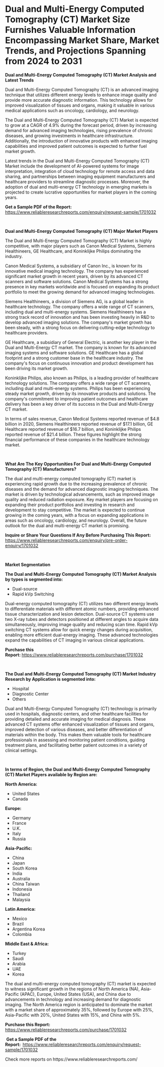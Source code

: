 <p><h1>Dual and Multi-Energy Computed Tomography (CT) Market Size Furnishes Valuable Information Encompassing Market Share, Market Trends, and Projections Spanning from 2024 to 2031</h1></p><p><strong>Dual and Multi-Energy Computed Tomography (CT) Market Analysis and Latest Trends</strong></p>
<p><p>Dual and Multi-Energy Computed Tomography (CT) is an advanced imaging technique that utilizes different energy levels to enhance image quality and provide more accurate diagnostic information. This technology allows for improved visualization of tissues and organs, making it valuable in various medical applications such as oncology, cardiology, and neurology.</p><p>The Dual and Multi-Energy Computed Tomography (CT) Market is expected to grow at a CAGR of 4.9% during the forecast period, driven by increasing demand for advanced imaging technologies, rising prevalence of chronic diseases, and growing investments in healthcare infrastructure. Additionally, the introduction of innovative products with enhanced imaging capabilities and improved patient outcomes is expected to further fuel market growth.</p><p>Latest trends in the Dual and Multi-Energy Computed Tomography (CT) Market include the development of AI-powered systems for image interpretation, integration of cloud technology for remote access and data sharing, and partnerships between imaging equipment manufacturers and healthcare providers to streamline diagnostic processes. Moreover, the adoption of dual and multi-energy CT technology in emerging markets is projected to create lucrative opportunities for market players in the coming years.</p></p>
<p><strong>Get a Sample PDF of the Report:&nbsp;</strong> <a href="https://www.reliableresearchreports.com/enquiry/request-sample/1701032">https://www.reliableresearchreports.com/enquiry/request-sample/1701032</a></p>
<p>&nbsp;</p>
<p><strong>Dual and Multi-Energy Computed Tomography (CT) Major Market Players</strong></p>
<p><p>The Dual and Multi-Energy Computed Tomography (CT) Market is highly competitive, with major players such as Canon Medical Systems, Siemens Healthineers, GE Healthcare, and Koninklijke Philips dominating the industry. </p><p>Canon Medical Systems, a subsidiary of Canon Inc., is known for its innovative medical imaging technology. The company has experienced significant market growth in recent years, driven by its advanced CT scanners and software solutions. Canon Medical Systems has a strong presence in key markets worldwide and is focused on expanding its product portfolio to meet the growing demand for advanced imaging technologies.</p><p>Siemens Healthineers, a division of Siemens AG, is a global leader in healthcare technology. The company offers a wide range of CT scanners, including dual and multi-energy systems. Siemens Healthineers has a strong track record of innovation and has been investing heavily in R&D to develop advanced imaging solutions. The company's market growth has been steady, with a strong focus on delivering cutting-edge technology to healthcare providers.</p><p>GE Healthcare, a subsidiary of General Electric, is another key player in the Dual and Multi-Energy CT market. The company is known for its advanced imaging systems and software solutions. GE Healthcare has a global footprint and a strong customer base in the healthcare industry. The company's focus on continuous innovation and product development has been driving its market growth.</p><p>Koninklijke Philips, also known as Philips, is a leading provider of healthcare technology solutions. The company offers a wide range of CT scanners, including dual and multi-energy systems. Philips has been experiencing steady market growth, driven by its innovative products and solutions. The company's commitment to improving patient outcomes and healthcare delivery has been a key driver of its success in the Dual and Multi-Energy CT market.</p><p>In terms of sales revenue, Canon Medical Systems reported revenue of $4.8 billion in 2020, Siemens Healthineers reported revenue of $17.1 billion, GE Healthcare reported revenue of $16.7 billion, and Koninklijke Philips reported revenue of $21.4 billion. These figures highlight the strong financial performance of these companies in the healthcare technology market.</p></p>
<p>&nbsp;</p>
<p><strong>What Are The Key Opportunities For Dual and Multi-Energy Computed Tomography (CT) Manufacturers?</strong></p>
<p><p>The dual and multi-energy computed tomography (CT) market is experiencing rapid growth due to the increasing prevalence of chronic diseases and the demand for advanced diagnostic imaging techniques. The market is driven by technological advancements, such as improved image quality and reduced radiation exposure. Key market players are focusing on expanding their product portfolios and investing in research and development to stay competitive. The market is expected to continue growing in the coming years, with a focus on expanding applications in areas such as oncology, cardiology, and neurology. Overall, the future outlook for the dual and multi-energy CT market is promising.</p></p>
<p><strong>Inquire or Share Your Questions If Any Before Purchasing This Report:</strong> <a href="https://www.reliableresearchreports.com/enquiry/pre-order-enquiry/1701032">https://www.reliableresearchreports.com/enquiry/pre-order-enquiry/1701032</a></p>
<p>&nbsp;</p>
<p><strong>Market Segmentation</strong></p>
<p><strong>The Dual and Multi-Energy Computed Tomography (CT) Market Analysis by types is segmented into:</strong></p>
<p><ul><li>Dual-source</li><li>Rapid kVp Switching</li></ul></p>
<p><p>Dual-energy computed tomography (CT) utilizes two different energy levels to differentiate materials with different atomic numbers, providing enhanced tissue characterization and lesion detection. Dual-source CT systems use two X-ray tubes and detectors positioned at different angles to acquire data simultaneously, improving image quality and reducing scan time. Rapid kVp switching CT systems allow for quick energy changes during acquisition, enabling more efficient dual-energy imaging. These advanced technologies expand the capabilities of CT imaging in various clinical applications.</p></p>
<p><strong>Purchase this Report:&nbsp;</strong><a href="https://www.reliableresearchreports.com/purchase/1701032">https://www.reliableresearchreports.com/purchase/1701032</a></p>
<p>&nbsp;</p>
<p><strong>The Dual and Multi-Energy Computed Tomography (CT) Market Industry Research by Application is segmented into:</strong></p>
<p><ul><li>Hospital</li><li>Diagnostic Center</li><li>Others</li></ul></p>
<p><p>Dual and Multi-Energy Computed Tomography (CT) technology is primarily used in hospitals, diagnostic centers, and other healthcare facilities for providing detailed and accurate imaging for medical diagnosis. These advanced CT systems offer enhanced visualization of tissues and organs, improved detection of various diseases, and better differentiation of materials within the body. This makes them valuable tools for healthcare professionals in assessing and monitoring patient conditions, guiding treatment plans, and facilitating better patient outcomes in a variety of clinical settings.</p></p>
<p>&nbsp;</p>
<p><strong>In terms of Region, the Dual and Multi-Energy Computed Tomography (CT) Market Players available by Region are:</strong></p>
<p>
    <p> <strong> North America: </strong>
        <ul>
            <li>United States</li>
            <li>Canada</li>
        </ul>
        </p> 
    <p> <strong> Europe: </strong>
        <ul>
            <li>Germany</li>
            <li>France</li>
            <li>U.K.</li>
            <li>Italy</li>
            <li>Russia</li>
        </ul>
        </p> 
    <p> <strong> Asia-Pacific: </strong>
        <ul>
            <li>China</li>
            <li>Japan</li>
            <li>South Korea</li>
            <li>India</li>
            <li>Australia</li>
            <li>China Taiwan</li>
            <li>Indonesia</li>
            <li>Thailand</li>
            <li>Malaysia</li>
        </ul>
        </p> 
    <p> <strong> Latin America: </strong>
        <ul>
            <li>Mexico</li>
            <li>Brazil</li>
            <li>Argentina Korea</li>
            <li>Colombia</li>
        </ul>
        </p> 
    <p> <strong> Middle East & Africa: </strong>
        <ul>
            <li>Turkey</li>
            <li>Saudi</li>
            <li>Arabia</li>
            <li>UAE</li>
            <li>Korea</li>
        </ul>
    </p>
    </p>
<p><p>The dual and multi-energy computed tomography (CT) market is expected to witness significant growth in the regions of North America (NA), Asia-Pacific (APAC), Europe, United States (USA), and China due to advancements in technology and increasing demand for diagnostic imaging. The North America region is anticipated to dominate the market with a market share of approximately 35%, followed by Europe with 25%, Asia-Pacific with 20%, United States with 15%, and China with 5%.</p></p>
<p><strong>Purchase this Report: </strong><a href="https://www.reliableresearchreports.com/purchase/1701032">https://www.reliableresearchreports.com/purchase/1701032</a></p>
<p>&nbsp;<strong>Get a Sample PDF of the Report:&nbsp;&nbsp;</strong><a href="https://www.reliableresearchreports.com/enquiry/request-sample/1701032">https://www.reliableresearchreports.com/enquiry/request-sample/1701032</a></p>
<p><strong></strong></p>
<p>Check more reports on https://www.reliableresearchreports.com/</p>